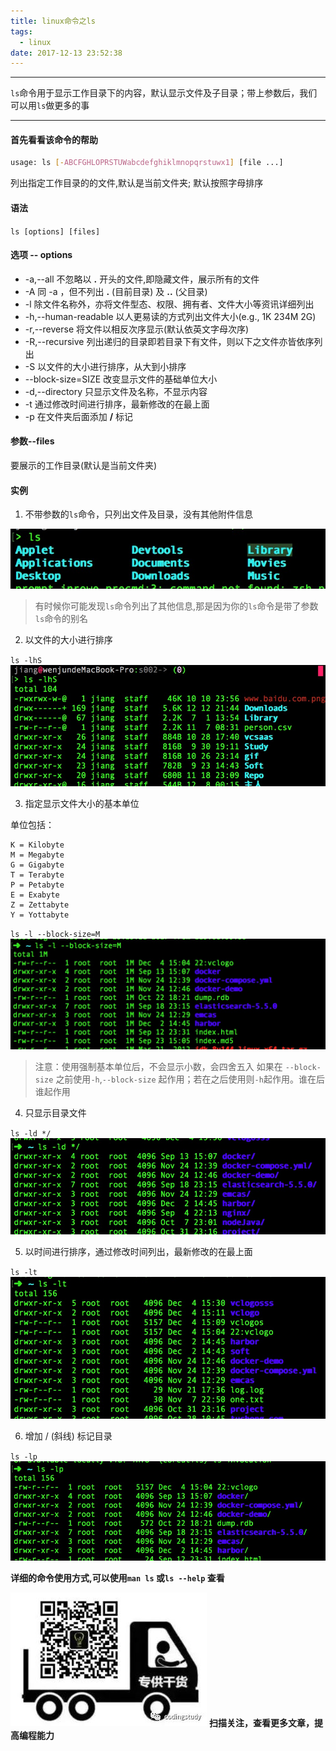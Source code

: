 ```yaml
---
title: linux命令之ls
tags:
  - linux
date: 2017-12-13 23:52:38
---
```


------------------------------------------------------------

`ls`命令用于显示工作目录下的内容，默认显示文件及子目录；带上参数后，我们可以用`ls`做更多的事

------------------------------------------------------------
<!--more-->

#### 首先看看该命令的帮助

```sh
usage: ls [-ABCFGHLOPRSTUWabcdefghiklmnopqrstuwx1] [file ...]
```

列出指定工作目录的的文件,默认是当前文件夹; 默认按照字母排序

#### 语法

`ls [options] [files]`

#### 选项 -- options

* -a,--all 不忽略以 **.** 开头的文件,即隐藏文件，展示所有的文件
* -A  同 -a ，但不列出 **.** (目前目录) 及 **..** (父目录)
* -l 除文件名称外，亦将文件型态、权限、拥有者、文件大小等资讯详细列出
* -h,--human-readable 以人更易读的方式列出文件大小(e.g., 1K 234M 2G)
* -r,--reverse 将文件以相反次序显示(默认依英文字母次序)
* -R,--recursive  列出递归的目录即若目录下有文件，则以下之文件亦皆依序列出
* -S 以文件的大小进行排序，从大到小排序
* --block-size=SIZE 改变显示文件的基础单位大小
* -d,--directory  只显示文件及名称，不显示内容
* -t 通过修改时间进行排序，最新修改的在最上面
* -p 在文件夹后面添加 **/** 标记

#### 参数--files

要展示的工作目录(默认是当前文件夹)

#### 实例

1. 不带参数的`ls`命令，只列出文件及目录，没有其他附件信息

![alt](/images/linux命令之ls/ls.jpg)

>有时候你可能发现`ls`命令列出了其他信息,那是因为你的`ls`命令是带了参数`ls`命令的别名

2. 以文件的大小进行排序

`ls -lhS`
![alt](/images/linux命令之ls/ls-S.jpg)

3. 指定显示文件大小的基本单位

单位包括：
```
K = Kilobyte
M = Megabyte
G = Gigabyte
T = Terabyte
P = Petabyte
E = Exabyte
Z = Zettabyte
Y = Yottabyte
```

`ls -l --block-size=M`
![alt](/images/linux命令之ls/ls--blocksize.jpg)

>注意：使用强制基本单位后，不会显示小数，会四舍五入
>如果在 `--block-size` 之前使用`-h`,`--block-size` 起作用；若在之后使用则`-h`起作用。谁在后谁起作用

4. 只显示目录文件

`ls -ld */`
![alt](/images/linux命令之ls/ls-d.jpg)

5. 以时间进行排序，通过修改时间列出，最新修改的在最上面

`ls -lt`
![alt](/images/linux命令之ls/ls-t.jpg)

6.  增加 / (斜线) 标记目录

`ls -lp`
![alt](/images/linux命令之ls/ls-p.jpg)


**详细的命令使用方式,可以使用`man ls` 或`ls --help` 查看**


![alt](/images/Wechatcode.jpg)
**扫描关注，查看更多文章，提高编程能力**